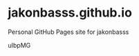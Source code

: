 # jakonbasss.github.io
Personal GitHub Pages site for jakonbasss

















































uIbpMG
